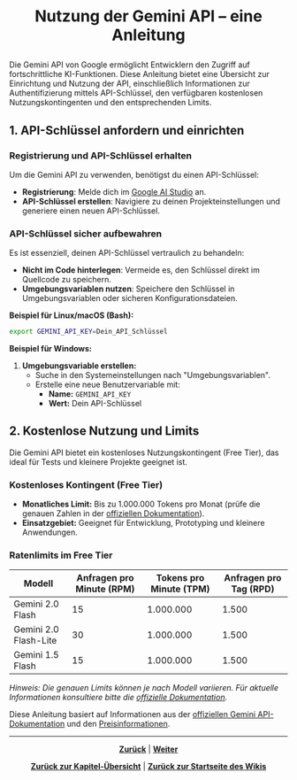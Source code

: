 # <p align="center">Nutzung der Gemini API – eine Anleitung</p>

Die Gemini API von Google ermöglicht Entwicklern den Zugriff auf fortschrittliche KI-Funktionen. Diese Anleitung bietet eine Übersicht zur Einrichtung und Nutzung der API, einschließlich Informationen zur Authentifizierung mittels API-Schlüssel, den verfügbaren kostenlosen Nutzungskontingenten und den entsprechenden Limits.

## 1. API-Schlüssel anfordern und einrichten

### Registrierung und API-Schlüssel erhalten

Um die Gemini API zu verwenden, benötigst du einen API-Schlüssel:

- **Registrierung**: Melde dich im [Google AI Studio](https://aistudio.google.com/) an.
- **API-Schlüssel erstellen**: Navigiere zu deinen Projekteinstellungen und generiere einen neuen API-Schlüssel.

### API-Schlüssel sicher aufbewahren

Es ist essenziell, deinen API-Schlüssel vertraulich zu behandeln:

- **Nicht im Code hinterlegen**: Vermeide es, den Schlüssel direkt im Quellcode zu speichern.
- **Umgebungsvariablen nutzen**: Speichere den Schlüssel in Umgebungsvariablen oder sicheren Konfigurationsdateien.

**Beispiel für Linux/macOS (Bash):**

```bash
export GEMINI_API_KEY=Dein_API_Schlüssel
```

**Beispiel für Windows:**

1. **Umgebungsvariable erstellen:**
   - Suche in den Systemeinstellungen nach "Umgebungsvariablen".
   - Erstelle eine neue Benutzervariable mit:
     - **Name:** `GEMINI_API_KEY`
     - **Wert:** Dein API-Schlüssel

## 2. Kostenlose Nutzung und Limits

Die Gemini API bietet ein kostenloses Nutzungskontingent (Free Tier), das ideal für Tests und kleinere Projekte geeignet ist.

### Kostenloses Kontingent (Free Tier)

- **Monatliches Limit:** Bis zu 1.000.000 Tokens pro Monat (prüfe die genauen Zahlen in der [offiziellen Dokumentation](https://ai.google.dev/gemini-api/docs/pricing?hl=de)).
- **Einsatzgebiet:** Geeignet für Entwicklung, Prototyping und kleinere Anwendungen.

### Ratenlimits im Free Tier

| Modell                | Anfragen pro Minute (RPM) | Tokens pro Minute (TPM) | Anfragen pro Tag (RPD) |
|-----------------------|---------------------------|--------------------------|------------------------|
| Gemini 2.0 Flash      | 15                        | 1.000.000                | 1.500                  |
| Gemini 2.0 Flash-Lite | 30                        | 1.000.000                | 1.500                  |
| Gemini 1.5 Flash      | 15                        | 1.000.000                | 1.500                  |

*Hinweis: Die genauen Limits können je nach Modell variieren. Für aktuelle Informationen konsultiere bitte die [offizielle Dokumentation](https://ai.google.dev/gemini-api/docs/rate-limits?hl=de).*

Diese Anleitung basiert auf Informationen aus der [offiziellen Gemini API-Dokumentation](https://ai.google.dev/gemini-api/docs/api-key?hl=de) und den [Preisinformationen](https://ai.google.dev/gemini-api/docs/pricing?hl=de).

---

<p align="center">
<a href="/docs/04-tools/06-ki/02-llm-mlx/README.md"><strong>Zurück</strong></a> | 
<a href="/docs/05-kommunikation/README.md"><strong>Weiter</strong></a>
</p>

<p align="center">
<a href="/docs/04-tools/06-ki/README.md/#dieses-thema-beinhaltet-folgende-kapitel"><strong>Zurück zur Kapitel-Übersicht</strong></a> | <a href="/docs/00-willkommen/README.md"><strong>Zurück zur Startseite des Wikis</strong></a>
</p>
